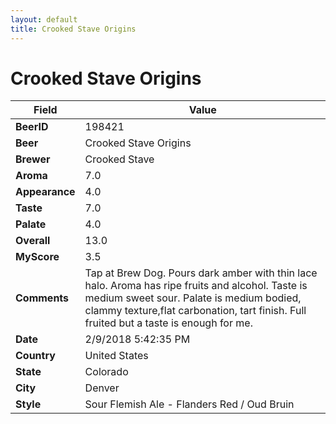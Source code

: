 ```yaml
---
layout: default
title: Crooked Stave Origins
---
```


# Crooked Stave Origins

| Field         | Value     |
|---------------|-----------|
| **BeerID** | 198421 |
| **Beer** | Crooked Stave Origins |
| **Brewer** | Crooked Stave |
| **Aroma** | 7.0 |
| **Appearance** | 4.0 |
| **Taste** | 7.0 |
| **Palate** | 4.0 |
| **Overall** | 13.0 |
| **MyScore** | 3.5 |
| **Comments** | Tap at Brew Dog. Pours dark amber with thin lace halo. Aroma has ripe fruits and alcohol. Taste is medium sweet sour. Palate is medium bodied, clammy texture,flat carbonation, tart finish. Full fruited but a taste is enough for me. |
| **Date** | 2/9/2018 5:42:35 PM |
| **Country** | United States |
| **State** | Colorado |
| **City** | Denver |
| **Style** | Sour Flemish Ale - Flanders Red / Oud Bruin |
